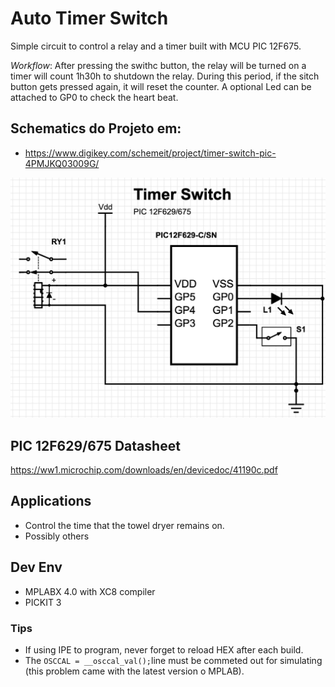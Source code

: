 # Auto Timer Switch

Simple circuit to control a relay and a timer built with MCU PIC 12F675.

_Workflow_: After pressing the swithc button, the relay will be turned on a timer will count 1h30h to shutdown the relay. During this period, if the sitch button gets pressed again, it will reset the counter. A optional Led can be attached to GP0 to check the heart beat.

## Schematics do Projeto em:

* https://www.digikey.com/schemeit/project/timer-switch-pic-4PMJKQ03009G/

![schematics](Timer-Switch-PIC.png)

## PIC 12F629/675 Datasheet

https://ww1.microchip.com/downloads/en/devicedoc/41190c.pdf

## Applications

* Control the time that the towel dryer remains on.
* Possibly others

## Dev Env

* MPLABX 4.0 with XC8 compiler
* PICKIT 3

### Tips

* If using IPE to program, never forget to reload HEX after each build.
* The `OSCCAL = __osccal_val();`line must be commeted out for simulating (this problem came with the latest version o MPLAB).
